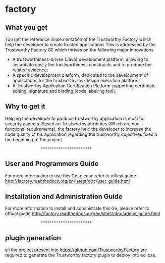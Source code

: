 # factory
What you get
------------

You get the reference implementation of the Trustworthy Factory which help the developer to create trusted applications This is addressed by the Trustworthy Factory GE which thrives on the following major innovations:

* A trustworthiness-driven (Java) development platform, allowing to instantiate easily the trustworthiness constraints and to produce the related evidence;
* A specific development platform, dedicated to the development of applications for the trustworthy-by-design execution platform;
* A Trustworthy Application Certification Platform supporting certificate editing, signature and binding (code labelling tool). 

Why to get it
-------------

Helping the developer to produce trustworthy application is most for security aspects. Based on Trustworthy attributes (Which are non-functional requirements), the factory help the developer to increase the code quality of his application regarding the trustworthy objectives fixed a the beginning of the project

					***********************

User and Programmers Guide
--------------------------

For more information to use this Ge, please refer to offical guide http://factory.readthedocs.org/en/latest/doc/user_guide.html

Installation and Administration Guide
-------------------------------------

For more information to install and administrate this Ge, please refer to offical guide http://factory.readthedocs.org/en/latest/doc/admin_guide.html

					***********************

plugin generation
-----------------

all the project present into https://github.com/TrustworthyFactory are required to generate the Trustworthy factory plugin to deploy into eclipse.